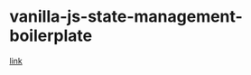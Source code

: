 # vanilla-js-state-management-boilerplate

[link](https://css-tricks.com/build-a-state-management-system-with-vanilla-javascript/)